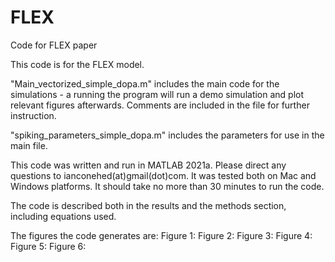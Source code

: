 # FLEX
Code for FLEX paper

This code is for the FLEX model.

"Main_vectorized_simple_dopa.m" includes the main code for the simulations - a running the program will run a demo simulation and plot relevant figures afterwards. Comments are included in the file for further instruction.

"spiking_parameters_simple_dopa.m" includes the parameters for use in the main file.

This code was written and run in MATLAB 2021a. Please direct any questions to ianconehed(at)gmail(dot)com. It was tested both on Mac and Windows platforms. It should take no more than 30 minutes to run the code.

The code is described both in the results and the methods section, including equations used.

The figures the code generates are:
Figure 1:
Figure 2:
Figure 3:
Figure 4:
Figure 5:
Figure 6:
